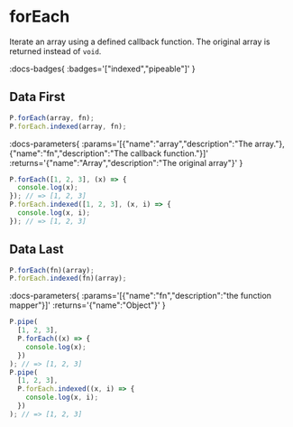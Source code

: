# forEach

Iterate an array using a defined callback function. The original array is returned instead of `void`.

:docs-badges{ :badges='["indexed","pipeable"]' }


## Data First

```js [light]
P.forEach(array, fn);
P.forEach.indexed(array, fn);
```

:docs-parameters{ :params='[{"name":"array","description":"The array."},{"name":"fn","description":"The callback function."}]' :returns='{"name":"Array","description":"The original array"}' }

```js
P.forEach([1, 2, 3], (x) => {
  console.log(x);
}); // => [1, 2, 3]
P.forEach.indexed([1, 2, 3], (x, i) => {
  console.log(x, i);
}); // => [1, 2, 3]
```

## Data Last

```js [light]
P.forEach(fn)(array);
P.forEach.indexed(fn)(array);
```

:docs-parameters{ :params='[{"name":"fn","description":"the function mapper"}]' :returns='{"name":"Object"}' }

```js
P.pipe(
  [1, 2, 3],
  P.forEach((x) => {
    console.log(x);
  })
); // => [1, 2, 3]
P.pipe(
  [1, 2, 3],
  P.forEach.indexed((x, i) => {
    console.log(x, i);
  })
); // => [1, 2, 3]
```